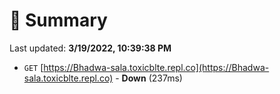 # 📖 Summary
Last updated: **3/19/2022, 10:39:38 PM**

- `GET` [https://Bhadwa-sala.toxicblte.repl.co](https://Bhadwa-sala.toxicblte.repl.co) - **Down** (237ms)
